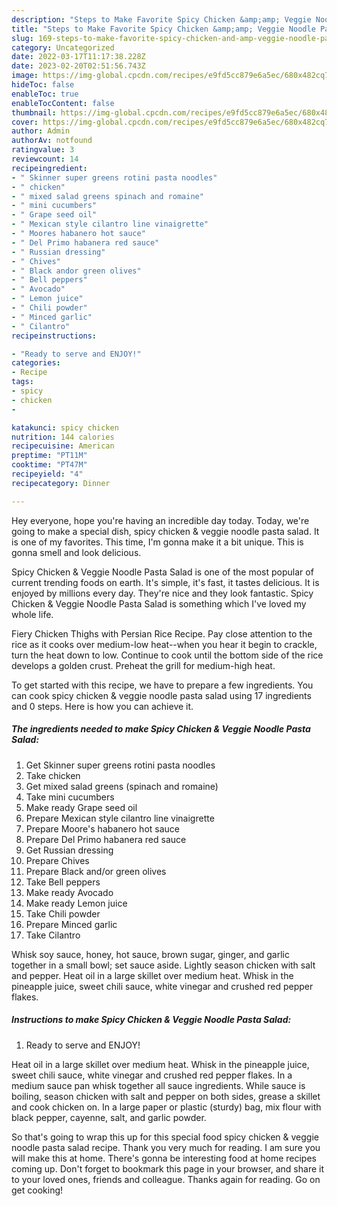 ```yaml
---
description: "Steps to Make Favorite Spicy Chicken &amp;amp; Veggie Noodle Pasta Salad"
title: "Steps to Make Favorite Spicy Chicken &amp;amp; Veggie Noodle Pasta Salad"
slug: 169-steps-to-make-favorite-spicy-chicken-and-amp-veggie-noodle-pasta-salad
category: Uncategorized
date: 2022-03-17T11:17:38.228Z
date: 2023-02-20T02:51:56.743Z
image: https://img-global.cpcdn.com/recipes/e9fd5cc879e6a5ec/680x482cq70/spicy-chicken-veggie-noodle-pasta-salad-recipe-main-photo.jpg
hideToc: false
enableToc: true
enableTocContent: false
thumbnail: https://img-global.cpcdn.com/recipes/e9fd5cc879e6a5ec/680x482cq70/spicy-chicken-veggie-noodle-pasta-salad-recipe-main-photo.jpg
cover: https://img-global.cpcdn.com/recipes/e9fd5cc879e6a5ec/680x482cq70/spicy-chicken-veggie-noodle-pasta-salad-recipe-main-photo.jpg
author: Admin
authorAv: notfound
ratingvalue: 3
reviewcount: 14
recipeingredient:
- " Skinner super greens rotini pasta noodles"
- " chicken"
- " mixed salad greens spinach and romaine"
- " mini cucumbers"
- " Grape seed oil"
- " Mexican style cilantro line vinaigrette"
- " Moores habanero hot sauce"
- " Del Primo habanera red sauce"
- " Russian dressing"
- " Chives"
- " Black andor green olives"
- " Bell peppers"
- " Avocado"
- " Lemon juice"
- " Chili powder"
- " Minced garlic"
- " Cilantro"
recipeinstructions:

- "Ready to serve and ENJOY!"
categories:
- Recipe
tags:
- spicy
- chicken
- 

katakunci: spicy chicken  
nutrition: 144 calories
recipecuisine: American
preptime: "PT11M"
cooktime: "PT47M"
recipeyield: "4"
recipecategory: Dinner

---
```



Hey everyone, hope you're having an incredible day today. Today, we're going to make a special dish, spicy chicken &amp; veggie noodle pasta salad. It is one of my favorites. This time, I'm gonna make it a bit unique. This is gonna smell and look delicious.

Spicy Chicken &amp; Veggie Noodle Pasta Salad is one of the most popular of current trending foods on earth. It's simple, it's fast, it tastes delicious. It is enjoyed by millions every day. They're nice and they look fantastic. Spicy Chicken &amp; Veggie Noodle Pasta Salad is something which I've loved my whole life.

Fiery Chicken Thighs with Persian Rice Recipe. Pay close attention to the rice as it cooks over medium-low heat--when you hear it begin to crackle, turn the heat down to low. Continue to cook until the bottom side of the rice develops a golden crust. Preheat the grill for medium-high heat.


To get started with this recipe, we have to prepare a few ingredients. You can cook spicy chicken &amp; veggie noodle pasta salad using 17 ingredients and 0 steps. Here is how you can achieve it.

<!--inarticleads1-->

##### The ingredients needed to make Spicy Chicken &amp; Veggie Noodle Pasta Salad:

1. Get  Skinner super greens rotini pasta noodles
1. Take  chicken
1. Get  mixed salad greens (spinach and romaine)
1. Take  mini cucumbers
1. Make ready  Grape seed oil
1. Prepare  Mexican style cilantro line vinaigrette
1. Prepare  Moore&#39;s habanero hot sauce
1. Prepare  Del Primo habanera red sauce
1. Get  Russian dressing
1. Prepare  Chives
1. Prepare  Black and/or green olives
1. Take  Bell peppers
1. Make ready  Avocado
1. Make ready  Lemon juice
1. Take  Chili powder
1. Prepare  Minced garlic
1. Take  Cilantro


Whisk soy sauce, honey, hot sauce, brown sugar, ginger, and garlic together in a small bowl; set sauce aside. Lightly season chicken with salt and pepper. Heat oil in a large skillet over medium heat. Whisk in the pineapple juice, sweet chili sauce, white vinegar and crushed red pepper flakes. 

<!--inarticleads2-->

##### Instructions to make Spicy Chicken &amp; Veggie Noodle Pasta Salad:


1. Ready to serve and ENJOY!

Heat oil in a large skillet over medium heat. Whisk in the pineapple juice, sweet chili sauce, white vinegar and crushed red pepper flakes. In a medium sauce pan whisk together all sauce ingredients. While sauce is boiling, season chicken with salt and pepper on both sides, grease a skillet and cook chicken on. In a large paper or plastic (sturdy) bag, mix flour with black pepper, cayenne, salt, and garlic powder. 

So that's going to wrap this up for this special food spicy chicken &amp; veggie noodle pasta salad recipe. Thank you very much for reading. I am sure you will make this at home. There's gonna be interesting food at home recipes coming up. Don't forget to bookmark this page in your browser, and share it to your loved ones, friends and colleague. Thanks again for reading. Go on get cooking!
